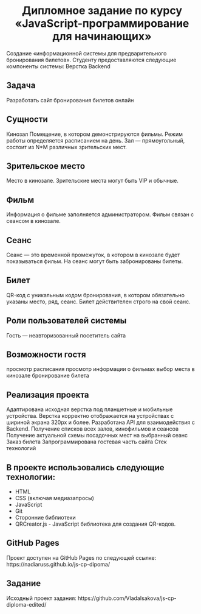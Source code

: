 <h1 align="center"> Дипломное задание по курсу «JavaScript-программирование для начинающих»</h1>
Создание «информационной системы для предварительного бронирования билетов».
Студенту предоставляются следующие компоненты системы:
Верстка
Backend

<h2>Задача</h2>
Разработать сайт бронирования билетов онлайн

<h2>Сущности</h2>
Кинозал
Помещение, в котором демонстрируются фильмы. Режим работы определяется расписанием на день. Зал — прямоугольный, состоит из N*M различных зрительских мест.

<h2>Зрительское место</h2>
Место в кинозале. Зрительские места могут быть VIP и обычные.

<h2>Фильм</h2>
Информация о фильме заполняется администратором. Фильм связан с сеансом в кинозале.

<h2>Сеанс</h2>
Сеанс — это временной промежуток, в котором в кинозале будет показываться фильм. На сеанс могут быть забронированы билеты.

<h2>Билет</h2>
QR-код c уникальным кодом бронирования, в котором обязательно указаны место, ряд, сеанс. Билет действителен строго на свой сеанс.

<h2>Роли пользователей системы</h2>
Гость — неавторизованный посетитель сайта

<h2>Возможности гостя</h2>
просмотр расписания
просмотр информации о фильмах
выбор места в кинозале
бронирование билета

<h2>Реализация проекта</h2>
Адаптирована исходная верстка под планшетные и мобильные устройства. Верстка корректно отображается на устройствах с шириной экрана 320px и более.
Разработана API для взаимодействия с Backend.
Получение списков всех залов, кинофильмов и сеансов
Получение актуальной схемы посадочных мест на выбранный сеанс
Заказ билета
Запрограммирована гостевая часть сайта
Стек технологий

<h2>В проекте использовались следующие технологии:</h2>
<ul>
<li>HTML
<li>CSS (включая медиазапросы)
<li>JavaScript
<li>Git
<li>Сторонние библиотеки
<li>QRCreator.js - JavaScript библиотека для создания QR-кодов.
</ul>
<h2>GitHub Pages</h2>
Проект доступен на GitHub Pages по следующей ссылке: https://nadiaruss.github.io/js-cp-dipoma/

<h2>Задание</h2>
Исходный проект задания: https://github.com/VladaIsakova/js-cp-diploma-edited/